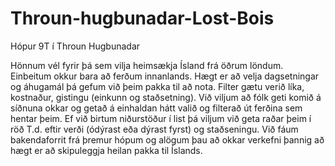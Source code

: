 # Throun-hugbunadar-Lost-Bois
Hópur 9T í Throun Hugbunadar

Hönnum vél fyrir þá sem vilja heimsækja Ísland frá öðrum löndum.
Einbeitum okkur bara að ferðum innanlands. Hægt er að velja dagsetningar og áhugamál þá gefum við þeim pakka til að nota. Filter gætu verið líka, kostnaður, gistingu (einkunn og staðsetning). 
Við viljum að fólk geti komið á síðnuna okkar og getað á einhaldan hátt valið og filterað út ferðina sem hentar þeim. 
Ef við birtum niðurstöður í list þá viljum við geta raðar þeim í röð T.d. eftir verði (ódýrast eða dýrast fyrst) og staðseningu.
Við fáum bakendaforrit frá þremur hópum og alögum þau að okkar verkefni þannig að hægt er að skipuleggja heilan pakka til Íslands. 
